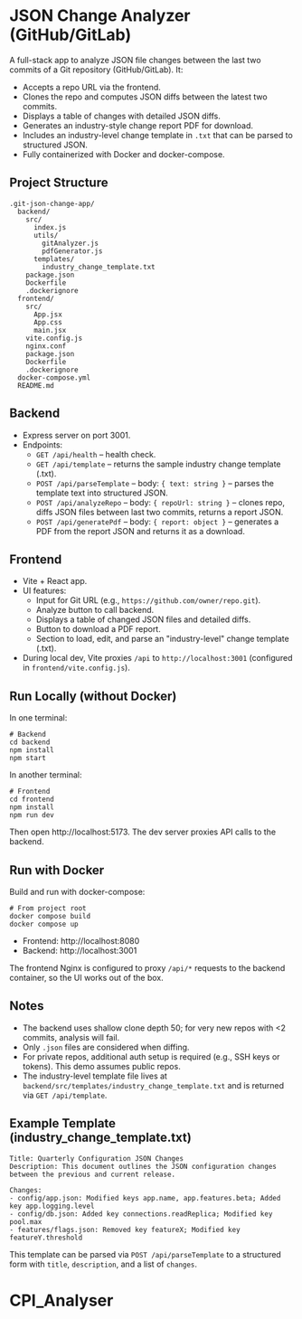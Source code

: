 # JSON Change Analyzer (GitHub/GitLab)

A full-stack app to analyze JSON file changes between the last two commits of a Git repository (GitHub/GitLab). It:

- Accepts a repo URL via the frontend.
- Clones the repo and computes JSON diffs between the latest two commits.
- Displays a table of changes with detailed JSON diffs.
- Generates an industry-style change report PDF for download.
- Includes an industry-level change template in `.txt` that can be parsed to structured JSON.
- Fully containerized with Docker and docker-compose.

## Project Structure

```
.git-json-change-app/
  backend/
    src/
      index.js
      utils/
        gitAnalyzer.js
        pdfGenerator.js
      templates/
        industry_change_template.txt
    package.json
    Dockerfile
    .dockerignore
  frontend/
    src/
      App.jsx
      App.css
      main.jsx
    vite.config.js
    nginx.conf
    package.json
    Dockerfile
    .dockerignore
  docker-compose.yml
  README.md
```

## Backend

- Express server on port 3001.
- Endpoints:
  - `GET /api/health` – health check.
  - `GET /api/template` – returns the sample industry change template (.txt).
  - `POST /api/parseTemplate` – body: `{ text: string }` – parses the template text into structured JSON.
  - `POST /api/analyzeRepo` – body: `{ repoUrl: string }` – clones repo, diffs JSON files between last two commits, returns a report JSON.
  - `POST /api/generatePdf` – body: `{ report: object }` – generates a PDF from the report JSON and returns it as a download.

## Frontend

- Vite + React app.
- UI features:
  - Input for Git URL (e.g., `https://github.com/owner/repo.git`).
  - Analyze button to call backend.
  - Displays a table of changed JSON files and detailed diffs.
  - Button to download a PDF report.
  - Section to load, edit, and parse an "industry-level" change template (.txt).
- During local dev, Vite proxies `/api` to `http://localhost:3001` (configured in `frontend/vite.config.js`).

## Run Locally (without Docker)

In one terminal:

```
# Backend
cd backend
npm install
npm start
```

In another terminal:

```
# Frontend
cd frontend
npm install
npm run dev
```

Then open http://localhost:5173. The dev server proxies API calls to the backend.

## Run with Docker

Build and run with docker-compose:

```
# From project root
docker compose build
docker compose up
```

- Frontend: http://localhost:8080
- Backend: http://localhost:3001

The frontend Nginx is configured to proxy `/api/*` requests to the backend container, so the UI works out of the box.

## Notes

- The backend uses shallow clone depth 50; for very new repos with <2 commits, analysis will fail.
- Only `.json` files are considered when diffing.
- For private repos, additional auth setup is required (e.g., SSH keys or tokens). This demo assumes public repos.
- The industry-level template file lives at `backend/src/templates/industry_change_template.txt` and is returned via `GET /api/template`.

## Example Template (industry_change_template.txt)

```
Title: Quarterly Configuration JSON Changes
Description: This document outlines the JSON configuration changes between the previous and current release.

Changes:
- config/app.json: Modified keys app.name, app.features.beta; Added key app.logging.level
- config/db.json: Added key connections.readReplica; Modified key pool.max
- features/flags.json: Removed key featureX; Modified key featureY.threshold
```

This template can be parsed via `POST /api/parseTemplate` to a structured form with `title`, `description`, and a list of `changes`.
# CPI_Analyser

